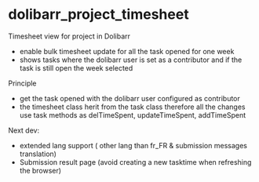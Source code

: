 dolibarr_project_timesheet
==========================

Timesheet view for project in Dolibarr

- enable bulk timesheet update for all the task opened for one week
- shows tasks where the dolibarr user is set as a contributor and if the task is still open the week selected

Principle
- get the task opened with the dolibarr user configured as contributor
- the timesheet class herit from the task class therefore all the changes use task methods as delTimeSpent, updateTimeSpent, addTimeSpent

Next dev:
- extended lang support ( other lang than fr_FR & submission messages translation) 
- Submission result page (avoid creating a new tasktime when refreshing the browser)
